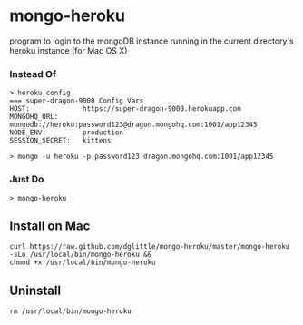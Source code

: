 mongo-heroku
============

program to login to the mongoDB instance running in the current directory's heroku instance (for Mac OS X)

### Instead Of

```
> heroku config
=== super-dragon-9000 Config Vars
HOST:             https://super-dragon-9000.herokuapp.com
MONGOHQ_URL:      mongodb://heroku:password123@dragon.mongohq.com:1001/app12345
NODE_ENV:         production
SESSION_SECRET:   kittens

> mongo -u heroku -p password123 dragon.mongohq.com:1001/app12345
```

### Just Do

```
> mongo-heroku
```

## Install on Mac

```
curl https://raw.github.com/dglittle/mongo-heroku/master/mongo-heroku -sLo /usr/local/bin/mongo-heroku &&
chmod +x /usr/local/bin/mongo-heroku
```

## Uninstall

```
rm /usr/local/bin/mongo-heroku
```
